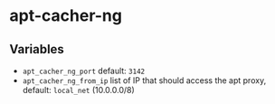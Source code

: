 # apt-cacher-ng

## Variables

- `apt_cacher_ng_port` default: `3142`
- `apt_cacher_ng_from_ip` list of IP that should access the apt proxy, default: `local_net` (10.0.0.0/8)
